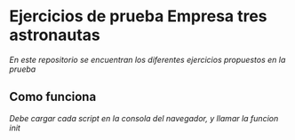 # Ejercicios de prueba Empresa tres astronautas

_En este repositorio se encuentran los diferentes ejercicios propuestos en la prueba_

## Como funciona
  _Debe cargar cada script en la consola del navegador, y llamar la funcion init_


